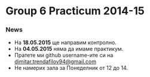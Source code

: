 Group 6 Practicum 2014-15
==================

### News
* На __18.05.2015__ ще направим контролно.
* На __04.05.2015__ няма да имаме практикум.
* Пратете ми github username-ите си на dimitar.trendafilov94@gmail.com
* Не намерих зала за Понеделник от 12 до 14.
